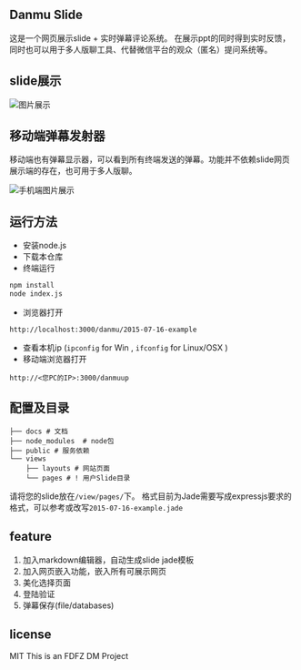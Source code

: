 ## Danmu Slide
这是一个网页展示slide + 实时弹幕评论系统。
在展示ppt的同时得到实时反馈，同时也可以用于多人版聊工具、代替微信平台的观众（匿名）提问系统等。

## slide展示

![图片展示](https://raw.githubusercontent.com/liu946/danmuSlideServer/master/docs/show1.png)


## 移动端弹幕发射器

移动端也有弹幕显示器，可以看到所有终端发送的弹幕。功能并不依赖slide网页展示端的存在，也可用于多人版聊。

![手机端图片展示](https://raw.githubusercontent.com/liu946/danmuSlideServer/master/docs/showphone.png)

## 运行方法

- 安装node.js
- 下载本仓库
- 终端运行

``` bash
npm install
node index.js
```

- 浏览器打开 
```
http://localhost:3000/danmu/2015-07-16-example
```
- 查看本机ip (```ipconfig``` for Win , ```ifconfig``` for Linux/OSX )
- 移动端浏览器打开

```
http://<您PC的IP>:3000/danmuup
```

## 配置及目录
```
├── docs # 文档
├── node_modules  # node包
├── public # 服务依赖
└── views 
    ├── layouts # 网站页面
    └── pages # ! 用户Slide目录
```
请将您的slide放在```/view/pages/```下。
格式目前为Jade需要写成expressjs要求的格式，可以参考或改写```2015-07-16-example.jade```

## feature
1. 加入markdown编辑器，自动生成slide jade模板
2. 加入网页嵌入功能，嵌入所有可展示网页
3. 美化选择页面
4. 登陆验证
5. 弹幕保存(file/databases)

## license
MIT
This is an FDFZ DM Project
